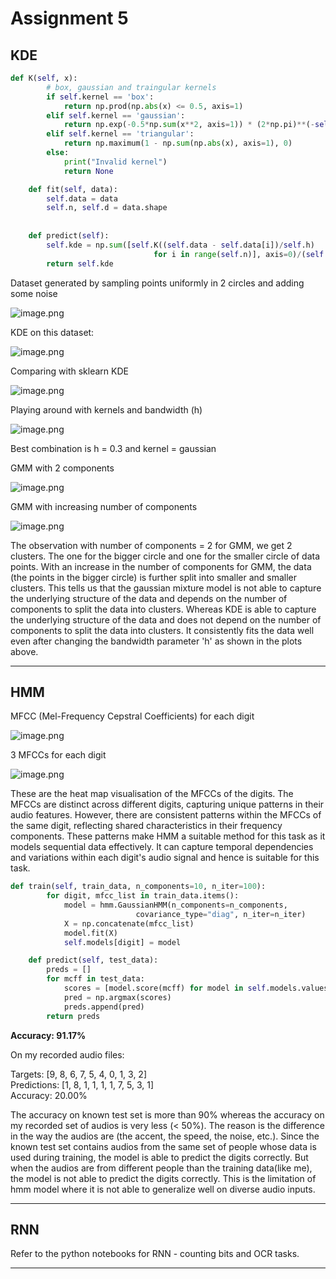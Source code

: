 # Assignment 5

## KDE

```python
def K(self, x):
        # box, gaussian and traingular kernels
        if self.kernel == 'box':
            return np.prod(np.abs(x) <= 0.5, axis=1)
        elif self.kernel == 'gaussian':
            return np.exp(-0.5*np.sum(x**2, axis=1)) * (2*np.pi)**(-self.d/2)
        elif self.kernel == 'triangular':
            return np.maximum(1 - np.sum(np.abs(x), axis=1), 0)
        else:
            print("Invalid kernel")
            return None

    def fit(self, data):
        self.data = data
        self.n, self.d = data.shape
        
    
    def predict(self):
        self.kde = np.sum([self.K((self.data - self.data[i])/self.h) 
                                for i in range(self.n)], axis=0)/(self.n*self.h**self.d)
        return self.kde
```

Dataset generated by sampling points uniformly in 2 circles and adding some noise

![image.png](figures/circle_data.png)

KDE on this dataset:

![image.png](figures/kde.png)

Comparing with sklearn KDE

![image.png](figures/sklearn_kde.png)

Playing around with kernels and bandwidth (h) 

![image.png](figures/kde_h_kernels.png)

Best combination is h = 0.3 and kernel = gaussian

GMM with 2 components

![image.png](figures/gmm_2.png)

GMM with increasing number of components

![image.png](figures/gmm_diff_k.png)

The observation with number of components = 2 for GMM, we get 2 clusters. The one for the bigger circle and one for the smaller circle of data points. With an increase in the number of components for GMM, the data (the points in the bigger circle) is further split into smaller and smaller clusters. This tells us that the gaussian mixture model is not able to capture the underlying structure of the data and depends on the number of components to split the data into clusters. Whereas KDE is able to capture the underlying structure of the data and does not depend on the number of components to split the data into clusters. It consistently fits the data well even after changing the bandwidth parameter 'h' as shown in the plots above.

---

## HMM

MFCC (Mel-Frequency Cepstral Coefficients) for each digit

![image.png](figures/hmm_1.png)

3 MFCCs for each digit 

![image.png](figures/hmm_2.png)

These are the heat map visualisation of the MFCCs of the digits. The MFCCs are distinct across different digits, capturing unique patterns in their audio features. However, there are consistent patterns within the MFCCs of the same digit, reflecting shared characteristics in their frequency components. These patterns make HMM a suitable method for this task as it models sequential data effectively. It can capture temporal dependencies and variations within each digit's audio signal and hence is suitable for this task.

```python
def train(self, train_data, n_components=10, n_iter=100):
        for digit, mfcc_list in train_data.items():
            model = hmm.GaussianHMM(n_components=n_components, 
                            covariance_type="diag", n_iter=n_iter)
            X = np.concatenate(mfcc_list)
            model.fit(X)
            self.models[digit] = model

    def predict(self, test_data):
        preds = []
        for mcff in test_data:
            scores = [model.score(mcff) for model in self.models.values()]
            pred = np.argmax(scores)
            preds.append(pred)
        return preds
```

**Accuracy: 91.17%**

On my recorded audio files:

Targets: [9, 8, 6, 7, 5, 4, 0, 1, 3, 2]  
Predictions: [1, 8, 1, 1, 1, 1, 7, 5, 3, 1]  
Accuracy: 20.00%

The accuracy on known test set is more than 90% whereas the accuracy on my recorded set of audios is very less (< 50%). The reason is the difference in the way the audios are (the accent, the speed, the noise, etc.). Since the known test set contains audios from the same set of people whose data is used during training, the model is able to predict the digits correctly. But when the audios are from different people than the training data(like me), the model is not able to predict the digits correctly. This is the limitation of hmm model where it is not able to generalize well on diverse audio inputs.

---

## RNN

Refer to the python notebooks for RNN - counting bits and OCR tasks.

---